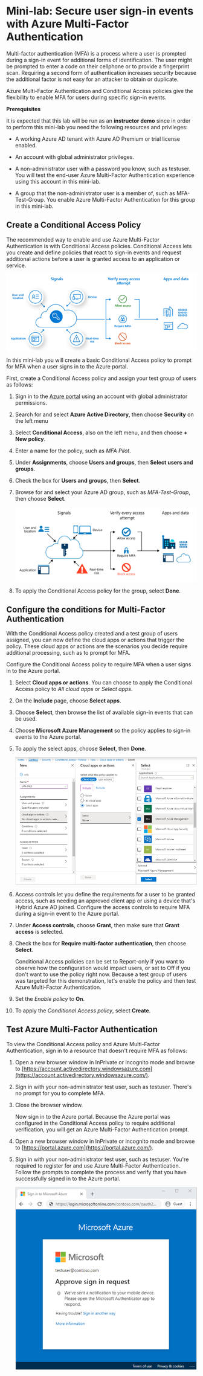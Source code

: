 # Mini-lab: Secure user sign-in events with Azure Multi-Factor Authentication

Multi-factor authentication (MFA) is a process where a user is prompted during a sign-in event for additional forms of identification. The user might be prompted to enter a code on their cellphone or to provide a fingerprint scan. Requiring a second form of authentication increases security because the additional factor is not easy for an attacker to obtain or duplicate.

Azure Multi-Factor Authentication and Conditional Access policies give the flexibility to enable MFA for users during specific sign-in events.

**Prerequisites**

It is expected that this lab will be run as an **instructor demo** since in order to perform this mini-lab you need the following resources and privileges:

* A working Azure AD tenant with Azure AD Premium or trial license enabled. 

* An account with global administrator privileges.

* A non-administrator user with a password you know, such as testuser. You will test the end-user Azure Multi-Factor Authentication experience using this account in this mini-lab. 


* A group that the non-administrator user is a member of, such as MFA-Test-Group. You enable Azure Multi-Factor Authentication for this group in this mini-lab. 


## Create a Conditional Access Policy

The recommended way to enable and use Azure Multi-Factor Authentication is with Conditional Access policies. Conditional Access lets you create and define policies that react to sign-in events and request additional actions before a user is granted access to an application or service.

![Overview diagram of how Conditional Access works to secure the sign-in process](../../Linked_Image_Files/demo_conditional_access_image1.png)

In this mini-lab you will create a basic Conditional Access policy to prompt for MFA when a user signs in to the Azure portal. 

First, create a Conditional Access policy and assign your test group of users as follows:

1. Sign in to the [Azure portal](https://portal.azure.com/) using an account with global administrator permissions.

1. Search for and select **Azure Active Directory**, then choose **Security** on the left menu

1. Select **Conditional Access**, also on the left menu, and then choose **+ New policy**.

1. Enter a name for the policy, such as *MFA Pilot*.

1. Under **Assignments**, choose **Users and groups**, then **Select users and groups**.

1. Check the box for **Users and groups**, then **Select**.

1. Browse for and select your Azure AD group, such as *MFA-Test-Group*, then choose **Select**.

    [![Picture 3](../../Linked_Image_Files/conditional_access_image2.png)](https://docs.microsoft.com/en-us/azure/active-directory/authentication/media/tutorial-enable-azure-mfa/select-group-for-conditional-access.png#lightbox)

1. To apply the Conditional Access policy for the group, select **Done**.

## Configure the conditions for Multi-Factor Authentication

With the Conditional Access policy created and a test group of users assigned, you can now define the cloud apps or actions that trigger the policy. These cloud apps or actions are the scenarios you decide require additional processing, such as to prompt for MFA. 

Configure the Conditional Access policy to require MFA when a user signs in to the Azure portal.

1. Select **Cloud apps or actions**. You can choose to apply the Conditional Access policy to *All cloud apps* or *Select apps*.

1. On the **Include** page, choose **Select apps**.

1. Choose **Select**, then browse the list of available sign-in events that can be used.

1. Choose **Microsoft Azure Management** so the policy applies to sign-in events to the Azure portal.

1. To apply the select apps, choose **Select**, then **Done**.

    ![Select the Microsoft Azure Management app to include in the Conditional Access policy](../../Linked_Image_Files/demo_conditional_access_image3.png)

1. Access controls let you define the requirements for a user to be granted access, such as needing an approved client app or using a device that's Hybrid Azure AD joined. Configure the access controls to require MFA during a sign-in event to the Azure portal.

1. Under **Access controls**, choose **Grant**, then make sure that **Grant access** is selected.

1. Check the box for **Require multi-factor authentication**, then choose **Select**.

    Conditional Access policies can be set to Report-only if you want to observe how the configuration would impact users, or set to Off if you don't want to use the policy right now. Because a test group of users was targeted for this demonstration, let's enable the policy and then test Azure Multi-Factor Authentication.

1. Set the *Enable policy* to **On**.

1. To apply the *Conditional Access policy*, select **Create**.

## Test Azure Multi-Factor Authentication

To view the Conditional Access policy and Azure Multi-Factor Authentication, sign in to a resource that doesn't require MFA as follows:

1. Open a new browser window in InPrivate or incognito mode and browse to [https://account.activedirectory.windowsazure.com](https://account.activedirectory.windowsazure.com/).

1. Sign in with your non-administrator test user, such as testuser. There's no prompt for you to complete MFA.

1. Close the browser window.

    Now sign in to the Azure portal. Because the Azure portal was configured in the Conditional Access policy to require additional verification, you will get an Azure Multi-Factor Authentication prompt.

1. Open a new browser window in InPrivate or incognito mode and browse to [https://portal.azure.com](https://portal.azure.com/).

1. Sign in with your non-administrator test user, such as testuser. You're required to register for and use Azure Multi-Factor Authentication. Follow the prompts to complete the process and verify that you have successfully signed in to the Azure portal.

    ![Follow the browser prompts and then on your registered multi-factor authentication prompt to sign in](../../Linked_Image_Files/demo_conditional_access_image4.png)
